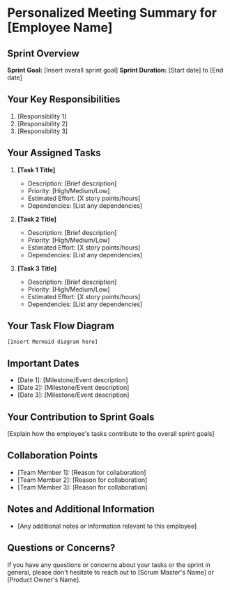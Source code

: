 # Personalized Meeting Summary for [Employee Name]

## Sprint Overview
**Sprint Goal:** [Insert overall sprint goal]
**Sprint Duration:** [Start date] to [End date]

## Your Key Responsibilities
1. [Responsibility 1]
2. [Responsibility 2]
3. [Responsibility 3]

## Your Assigned Tasks
1. **[Task 1 Title]**
   - Description: [Brief description]
   - Priority: [High/Medium/Low]
   - Estimated Effort: [X story points/hours]
   - Dependencies: [List any dependencies]

2. **[Task 2 Title]**
   - Description: [Brief description]
   - Priority: [High/Medium/Low]
   - Estimated Effort: [X story points/hours]
   - Dependencies: [List any dependencies]

3. **[Task 3 Title]**
   - Description: [Brief description]
   - Priority: [High/Medium/Low]
   - Estimated Effort: [X story points/hours]
   - Dependencies: [List any dependencies]

## Your Task Flow Diagram

```mermaid
[Insert Mermaid diagram here]
```

## Important Dates
- [Date 1]: [Milestone/Event description]
- [Date 2]: [Milestone/Event description]
- [Date 3]: [Milestone/Event description]

## Your Contribution to Sprint Goals
[Explain how the employee's tasks contribute to the overall sprint goals]

## Collaboration Points
- [Team Member 1]: [Reason for collaboration]
- [Team Member 2]: [Reason for collaboration]
- [Team Member 3]: [Reason for collaboration]

## Notes and Additional Information
- [Any additional notes or information relevant to this employee]

## Questions or Concerns?
If you have any questions or concerns about your tasks or the sprint in general, please don't hesitate to reach out to [Scrum Master's Name] or [Product Owner's Name].
